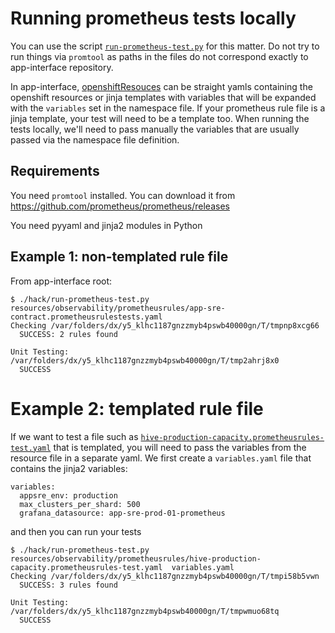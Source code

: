 # Running prometheus tests locally

You can use the script [`run-prometheus-test.py`](/hack/run-prometheus-test.py) for this matter. Do not try to run things via `promtool` as paths in the files do not correspond exactly to app-interface repository.

In app-interface, [openshiftResouces](/README.md#manage-openshift-resources-via-app-interface-openshiftnamespace-1yml) can be straight yamls containing the openshift resources or jinja templates with variables that will be expanded with the `variables` set in the namespace file. If your prometheus rule file is a jinja template, your test will need to be a template too. When running the tests locally, we'll need to pass manually the variables that are usually passed via the namespace file definition.

## Requirements

You need `promtool` installed. You can download it from https://github.com/prometheus/prometheus/releases

You need pyyaml and jinja2 modules in Python

## Example 1: non-templated rule file

From app-interface root:

```
$ ./hack/run-prometheus-test.py resources/observability/prometheusrules/app-sre-contract.prometheusrulestests.yaml
Checking /var/folders/dx/y5_klhc1187gnzzmyb4pswb40000gn/T/tmpnp8xcg66
  SUCCESS: 2 rules found

Unit Testing:  /var/folders/dx/y5_klhc1187gnzzmyb4pswb40000gn/T/tmp2ahrj8x0
  SUCCESS
```

# Example 2: templated rule file

If we want to test a file such as [`hive-production-capacity.prometheusrules-test.yaml`](resources/observability/prometheusrules/hive-production-capacity.prometheusrules-test.yaml) that is templated, you will need to pass the variables from the resource file in a separate yaml. We first create a `variables.yaml` file that contains the jinja2 variables:

```
variables:
  appsre_env: production
  max_clusters_per_shard: 500
  grafana_datasource: app-sre-prod-01-prometheus
```

and then you can run your tests

```
$ ./hack/run-prometheus-test.py resources/observability/prometheusrules/hive-production-capacity.prometheusrules-test.yaml  variables.yaml
Checking /var/folders/dx/y5_klhc1187gnzzmyb4pswb40000gn/T/tmpi58b5vwn
  SUCCESS: 3 rules found

Unit Testing:  /var/folders/dx/y5_klhc1187gnzzmyb4pswb40000gn/T/tmpwmuo68tq
  SUCCESS
```
